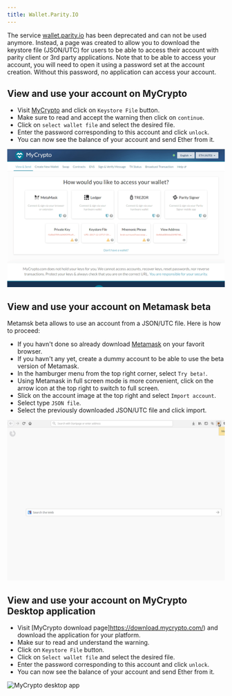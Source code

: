 ```yaml
---
title: Wallet.Parity.IO
---
```


The service [wallet.parity.io](https://wallet.parity.io/) has been deprecated and can not be used anymore. Instead, a page was created to allow you to download the keystore file (JSON/UTC) for users to be able to access their account with parity client or 3rd party applications. Note that to be able to access your account, you will need to open it using a password set at the account creation. Without this password, no application can access your account.

## View and use your account on MyCrypto

- Visit [MyCrypto](https://mycrypto.com/account) and click on `Keystore File` button.
- Make sure to read and accept the warning then click on `continue`.
- Click on `select wallet file` and select the desired file.
- Enter the password corresponding to this account and click `unlock`.
- You can now see the balance of your account and send Ether from it.

![MyCrypto Keystore file](images/public-wallet-recovery-mycrypto.gif)


## View and use your account on Metamask beta

Metamsk beta allows to use an account from a JSON/UTC file. Here is how to proceed:
- If you havn't done so already download [Metamask](https://metamask.io/) on your favorit browser.
- If you havn't any yet, create a dummy account to be able to use the beta version of Metamask.
- In the hamburger menu from the top right corner, select `Try beta!`.
- Using Metamask in full screen mode is more convenient, click on the arrow icon at the top right to switch to full screen.
- Slick on the account image at the top right and select `Import account`.
- Select type `JSON file`.
- Select the previously downloaded JSON/UTC file and click import.

![Metamask recovery JSON](images/public-wallet-recovery-memamask-beta.gif)

## View and use your account on MyCrypto Desktop application

- Visit [MyCrypto download page]https://download.mycrypto.com/) and download the application for your platform.
- Make sur to read and understand the warning.
- Click on `Keystore File` button.
- Click on `Select wallet file` and select the desired file.
- Enter the password corresponding to this account and click `unlock`.
- You can now see the balance of your account and send Ether from it.

![MyCrypto desktop app](public-wallet-recovery-mycrypto-desktop-app.gif)
